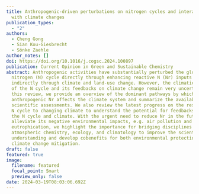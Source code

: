 ```yaml
---
title: Anthropogenic-driven perturbations on nitrogen cycles and interactions
  with climate changes
publication_types:
  - "2"
authors:
  - Cheng Gong
  - Sian Kou-Giesbrecht
  - Sönke Zaehle
author_notes: []
doi: https://doi.org/10.1016/j.cogsc.2024.100897
publication: Current Opinion in Green and Sustainable Chemistry
abstract: Anthropogenic activities have substantially perturbed the global
  nitrogen (N) cycle directly through enhancing reactive N (Nr) inputs and
  indirectly through climate and land-use change. However, the climatic impacts
  of the N cycle and its feedbacks on climate change remain very uncertain. In
  this review, we provide an overview of the dominant pathways by which
  anthropogenic Nr affects the climate system and summarize the available
  scientific assessments. We also review the latest progress on the responses of
  N cycle to changing climate to understand the potential for feedbacks between
  the N cycle and climate. With the urgent need to reduce Nr in the future to
  alleviate its negative environmental impacts, e.g. air pollution and
  eutrophication, we highlight the importance for bridging disciplines of
  atmospheric chemistry, ecology, and climatology to improve the scientific
  understanding and develop cobenefits for both environmental protection and
  climate change mitigation.
draft: false
featured: true
image:
  filename: featured
  focal_point: Smart
  preview_only: false
date: 2024-03-19T08:03:06.692Z
---
```

